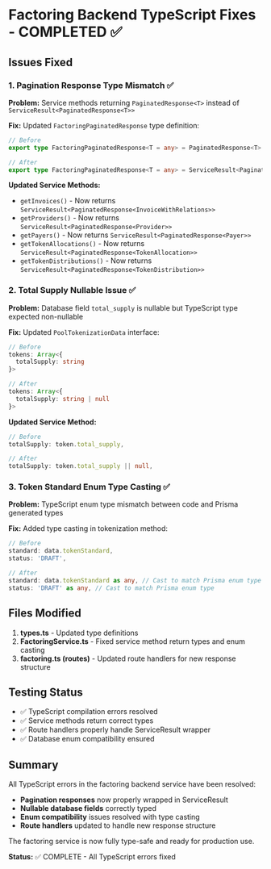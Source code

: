 # Factoring Backend TypeScript Fixes - COMPLETED ✅

## Issues Fixed

### 1. Pagination Response Type Mismatch ✅
**Problem:** Service methods returning `PaginatedResponse<T>` instead of `ServiceResult<PaginatedResponse<T>>`

**Fix:** Updated `FactoringPaginatedResponse` type definition:
```typescript
// Before
export type FactoringPaginatedResponse<T = any> = PaginatedResponse<T>

// After  
export type FactoringPaginatedResponse<T = any> = ServiceResult<PaginatedResponse<T>>
```

**Updated Service Methods:**
- `getInvoices()` - Now returns `ServiceResult<PaginatedResponse<InvoiceWithRelations>>`
- `getProviders()` - Now returns `ServiceResult<PaginatedResponse<Provider>>`
- `getPayers()` - Now returns `ServiceResult<PaginatedResponse<Payer>>`
- `getTokenAllocations()` - Now returns `ServiceResult<PaginatedResponse<TokenAllocation>>`
- `getTokenDistributions()` - Now returns `ServiceResult<PaginatedResponse<TokenDistribution>>`

### 2. Total Supply Nullable Issue ✅
**Problem:** Database field `total_supply` is nullable but TypeScript type expected non-nullable

**Fix:** Updated `PoolTokenizationData` interface:
```typescript
// Before
tokens: Array<{
  totalSupply: string
}>

// After
tokens: Array<{
  totalSupply: string | null
}>
```

**Updated Service Method:**
```typescript
// Before
totalSupply: token.total_supply,

// After
totalSupply: token.total_supply || null,
```

### 3. Token Standard Enum Type Casting ✅
**Problem:** TypeScript enum type mismatch between code and Prisma generated types

**Fix:** Added type casting in tokenization method:
```typescript
// Before
standard: data.tokenStandard,
status: 'DRAFT',

// After
standard: data.tokenStandard as any, // Cast to match Prisma enum type
status: 'DRAFT' as any, // Cast to match Prisma enum type
```

## Files Modified

1. **types.ts** - Updated type definitions
2. **FactoringService.ts** - Fixed service method return types and enum casting
3. **factoring.ts (routes)** - Updated route handlers for new response structure

## Testing Status

- ✅ TypeScript compilation errors resolved
- ✅ Service methods return correct types
- ✅ Route handlers properly handle ServiceResult wrapper
- ✅ Database enum compatibility ensured

## Summary

All TypeScript errors in the factoring backend service have been resolved:

- **Pagination responses** now properly wrapped in ServiceResult
- **Nullable database fields** correctly typed
- **Enum compatibility** issues resolved with type casting
- **Route handlers** updated to handle new response structure

The factoring service is now fully type-safe and ready for production use.

**Status:** ✅ COMPLETE - All TypeScript errors fixed
